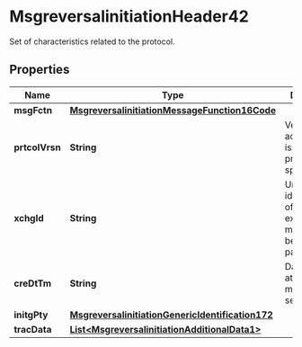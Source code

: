 

# MsgreversalinitiationHeader42

Set of characteristics related to the protocol.
## Properties

Name | Type | Description | Notes
------------ | ------------- | ------------- | -------------
**msgFctn** | [**MsgreversalinitiationMessageFunction16Code**](MsgreversalinitiationMessageFunction16Code.md) |  |  [optional]
**prtcolVrsn** | **String** | Version of the acquirer to issuer protocol specifications. |  [optional]
**xchgId** | **String** | Unique identification of an exchange of messages between two parties. |  [optional]
**creDtTm** | **String** | Date and time at which the message was sent. |  [optional]
**initgPty** | [**MsgreversalinitiationGenericIdentification172**](MsgreversalinitiationGenericIdentification172.md) |  |  [optional]
**tracData** | [**List&lt;MsgreversalinitiationAdditionalData1&gt;**](MsgreversalinitiationAdditionalData1.md) |  |  [optional]



